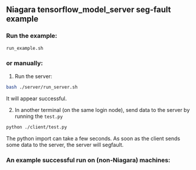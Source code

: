 ## Niagara tensorflow_model_server seg-fault example

### Run the example:

```bash
run_example.sh
```


### or manually:

1. Run the server:
```bash
bash ./server/run_server.sh
```
It will appear successful.

2. In another terminal (on the same login node), send data to the server by running the `test.py`
```bash
python ./client/test.py
```

The python import can take a few seconds.  As soon as the client sends some data to the server, the server will segfault.

### An example successful run on (non-Niagara) machines:







